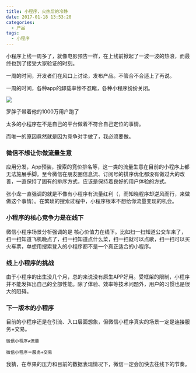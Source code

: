 ```yaml
---
title: 小程序，火热后的冷静
date: 2017-01-18 13:53:20
categories:
  - 产品
tags:
  - 小程序
---
```


小程序上线一周多了，就像电影预告一样，在上线前掀起了一波一波的热浪，而最终也到了接受大家验证的时刻。

一周的时间，开发者们在风口上讨论，发布产品。不管合不合适上了再说。

一周的时间，各种app的卸载率惨不忍睹，各种小程序纷纷关闭。

![](http://pics.naaln.com/blog/2019-01-14-32325.jpg)

罗胖子带着他的1000万用户跑了

太多的小程序在不是自己的平台做着不符合自己定位的事情。

而唯一的原因竟然就是因为竞争对手做了，我必须要做。

### 微信不想让你做流量生意

应用分发，App预装，搜索的竞价排名等，这一类的流量生意在目前的小程序上都无法施展手脚。至今微信在朋友圈信息流、订阅号的排序优化都没有做过大的改善，一直保持了固有的排序方式，应该是保持着良好的用户体验的方式。

张小龙一直强调的就是不像有小程序有流量红利（，而知晓程序却逆风而行，来做做这个事情）。在繁琐的搜索过程中，小程序根本不想给你流量变现的机会。

### 小程序的核心竞争力是在线下

微信小程序场景分析强调的是 核心价值力在线下。比如扫一扫知道公交车来了，扫一扫知道飞机晚点了，扫一扫知道点什么菜，扫一扫就可以点歌，扫一扫可以买火车票，单想用搜索登入的小程序都不是一个真正适合的小程序。

### 线上小程序的挑战

由于小程序的出生没几个月，总的来说没有原生APP好用。受框架的限制，小程序并不能发挥出自己的全部性能。除了体验、效率等技术问题外，用户的习惯也是很大的阻碍。

### 下一版本的小程序

目前的小程序还是在引流、入口层面想象，但微信小程序真实的场景一定是连接服务+交易。

`微信小程序≠流量`

`微信小程序＝服务+交易`

我猜，在苹果的压力和目前的数据表现情况下，微信一定会加快去往线下的节奏。
